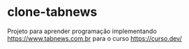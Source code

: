 # clone-tabnews

Projeto para aprender programação implementando https://www.tabnews.com.br para o curso https://curso.dev/
